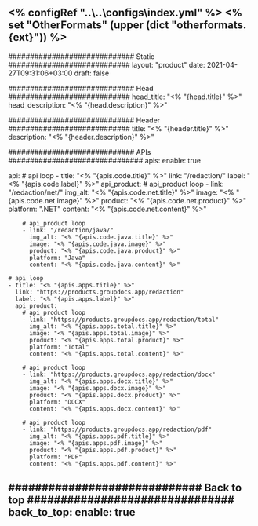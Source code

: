 <% configRef "..\\..\\configs\\index.yml" %>
<% set "OtherFormats" (upper (dict "otherformats.{ext}")) %>
---
############################# Static ############################
layout: "product"
date: 2021-04-27T09:31:06+03:00
draft: false

############################# Head ############################
head_title: "<% "{head.title}" %>"
head_description: "<% "{head.description}" %>"

############################# Header ############################
title: "<% "{header.title}" %>"
description: "<% "{header.description}" %>"

############################# APIs ###############################
apis:
  enable: true

  api:
    # api loop
    - title: "<% "{apis.code.title}" %>"
      link: "/redaction/"
      label: "<% "{apis.code.label}" %>"
      api_product:
        # api_product loop
        - link: "/redaction/net/"
          img_alt: "<% "{apis.code.net.title}" %>"
          image: "<% "{apis.code.net.image}" %>"
          product: "<% "{apis.code.net.product}" %>"
          platform: ".NET"
          content: "<% "{apis.code.net.content}" %>"

        # api_product loop
        - link: "/redaction/java/"
          img_alt: "<% "{apis.code.java.title}" %>"
          image: "<% "{apis.code.java.image}" %>"
          product: "<% "{apis.code.java.product}" %>"
          platform: "Java"
          content: "<% "{apis.code.java.content}" %>"

    # api loop
    - title: "<% "{apis.apps.title}" %>"
      link: "https://products.groupdocs.app/redaction"
      label: "<% "{apis.apps.label}" %>"
      api_product:
        # api_product loop
        - link: "https://products.groupdocs.app/redaction/total"
          img_alt: "<% "{apis.apps.total.title}" %>"
          image: "<% "{apis.apps.total.image}" %>"
          product: "<% "{apis.apps.total.product}" %>"
          platform: "Total"
          content: "<% "{apis.apps.total.content}" %>"

        # api_product loop
        - link: "https://products.groupdocs.app/redaction/docx"
          img_alt: "<% "{apis.apps.docx.title}" %>"
          image: "<% "{apis.apps.docx.image}" %>"
          product: "<% "{apis.apps.docx.product}" %>"
          platform: "DOCX"
          content: "<% "{apis.apps.docx.content}" %>"

        # api_product loop
        - link: "https://products.groupdocs.app/redaction/pdf"
          img_alt: "<% "{apis.apps.pdf.title}" %>"
          image: "<% "{apis.apps.pdf.image}" %>"
          product: "<% "{apis.apps.pdf.product}" %>"
          platform: "PDF"
          content: "<% "{apis.apps.pdf.content}" %>"

############################# Back to top ###############################
back_to_top:
  enable: true
---
